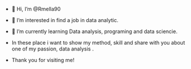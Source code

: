 - 👋 Hi, I’m @Rmella90
- 🌱 I’m interested in find a job in data analytic.
- 🌱 I’m currently learning Data analysis, programing and data sciencie.
  
- In these place i want to show my method, skill and share with you about one of my passion, data analysis .

- Thank you for visiting me!

<!---
Rmella90/Rmella90 is a ✨ special ✨ repository because its `README.md` (this file) appears on your GitHub profile.
You can click the Preview link to take a look at your changes.
--->
